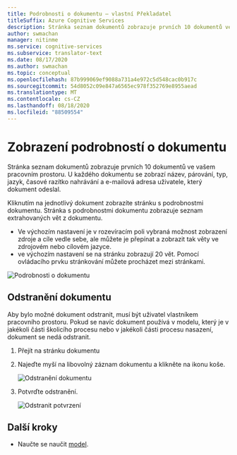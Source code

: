 ```yaml
---
title: Podrobnosti o dokumentu – vlastní Překladatel
titleSuffix: Azure Cognitive Services
description: Stránka seznam dokumentů zobrazuje prvních 10 dokumentů ve vašem pracovním prostoru. U každého dokumentu se zobrazí název, párování, typ, jazyk, časové razítko nahrávání a e-mailová adresa uživatele, který dokument odeslal.
author: swmachan
manager: nitinme
ms.service: cognitive-services
ms.subservice: translator-text
ms.date: 08/17/2020
ms.author: swmachan
ms.topic: conceptual
ms.openlocfilehash: 87b999069ef9088a731a4e972c5d548cac0b917c
ms.sourcegitcommit: 54d8052c09e847a6565ec978f352769e8955aead
ms.translationtype: MT
ms.contentlocale: cs-CZ
ms.lasthandoff: 08/18/2020
ms.locfileid: "88509554"
---
```

# <a name="view-document-details"></a>Zobrazení podrobností o dokumentu

Stránka seznam dokumentů zobrazuje prvních 10 dokumentů ve vašem pracovním prostoru. U každého dokumentu se zobrazí název, párování, typ, jazyk, časové razítko nahrávání a e-mailová adresa uživatele, který dokument odeslal.

Kliknutím na jednotlivý dokument zobrazíte stránku s podrobnostmi dokumentu. Stránka s podrobnostmi dokumentu zobrazuje seznam extrahovaných vět z dokumentu.

- Ve výchozím nastavení je v rozevíracím poli vybraná možnost zobrazení zdroje a cíle vedle sebe, ale můžete je přepínat a zobrazit tak věty ve zdrojovém nebo cílovém jazyce.
- ve výchozím nastavení se na stránku zobrazují 20 vět. Pomocí ovládacího prvku stránkování můžete procházet mezi stránkami.

![Podrobnosti o dokumentu](media/how-to/how-to-view-document-details.png)

## <a name="delete-a-document"></a>Odstranění dokumentu

Aby bylo možné dokument odstranit, musí být uživatel vlastníkem pracovního prostoru. Pokud se navíc dokument používá v modelu, který je v jakékoli části školicího procesu nebo v jakékoli části procesu nasazení, dokument se nedá odstranit.

1. Přejít na stránku dokumentu
2. Najeďte myší na libovolný záznam dokumentu a klikněte na ikonu koše.

    ![Odstranění dokumentu](media/how-to/how-to-delete-document-1.png)

3. Potvrďte odstranění.

    ![Odstranit potvrzení](media/how-to/how-to-delete-document-confirm.png)

## <a name="next-steps"></a>Další kroky

- Naučte se naučit [model](how-to-train-model.md).
